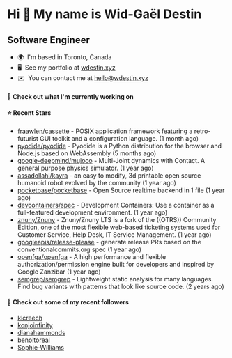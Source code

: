 Hi 👋 My name is Wid-Gaël Destin
================================

Software Engineer
------------------

* 🌍  I'm based in Toronto, Canada
* 🖥️  See my portfolio at [wdestin.xyz](http://wdestin.xyz)
* ✉️  You can contact me at [hello@wdestin.xyz](mailto:hello@wdestin.xyz)


#### 👷 Check out what I'm currently working on


#### ⭐ Recent Stars

- [fraawlen/cassette](https://github.com/fraawlen/cassette) - POSIX application framework featuring a retro-futurist GUI toolkit and a configuration language. (1 month ago)
- [pyodide/pyodide](https://github.com/pyodide/pyodide) - Pyodide is a Python distribution for the browser and Node.js based on WebAssembly (5 months ago)
- [google-deepmind/mujoco](https://github.com/google-deepmind/mujoco) - Multi-Joint dynamics with Contact. A general purpose physics simulator. (1 year ago)
- [assadollahi/kayra](https://github.com/assadollahi/kayra) - an easy to modify, 3d printable open source humanoid robot evolved by the community (1 year ago)
- [pocketbase/pocketbase](https://github.com/pocketbase/pocketbase) - Open Source realtime backend in 1 file (1 year ago)
- [devcontainers/spec](https://github.com/devcontainers/spec) - Development Containers: Use a container as a full-featured development environment. (1 year ago)
- [znuny/Znuny](https://github.com/znuny/Znuny) - Znuny/Znuny LTS is a fork of the ((OTRS)) Community Edition, one of the most flexible web-based ticketing systems used for Customer Service, Help Desk, IT Service Management.  (1 year ago)
- [googleapis/release-please](https://github.com/googleapis/release-please) - generate release PRs based on the conventionalcommits.org spec (1 year ago)
- [openfga/openfga](https://github.com/openfga/openfga) - A high performance and flexible authorization/permission engine built for developers and inspired by Google Zanzibar (1 year ago)
- [semgrep/semgrep](https://github.com/semgrep/semgrep) - Lightweight static analysis for many languages. Find bug variants with patterns that look like source code. (2 years ago)

#### 👯 Check out some of my recent followers

- [klcreech](https://github.com/klcreech)
- [konjoinfinity](https://github.com/konjoinfinity)
- [dianahammonds](https://github.com/dianahammonds)
- [benoitoreal](https://github.com/benoitoreal)
- [Sophie-Williams](https://github.com/Sophie-Williams)
